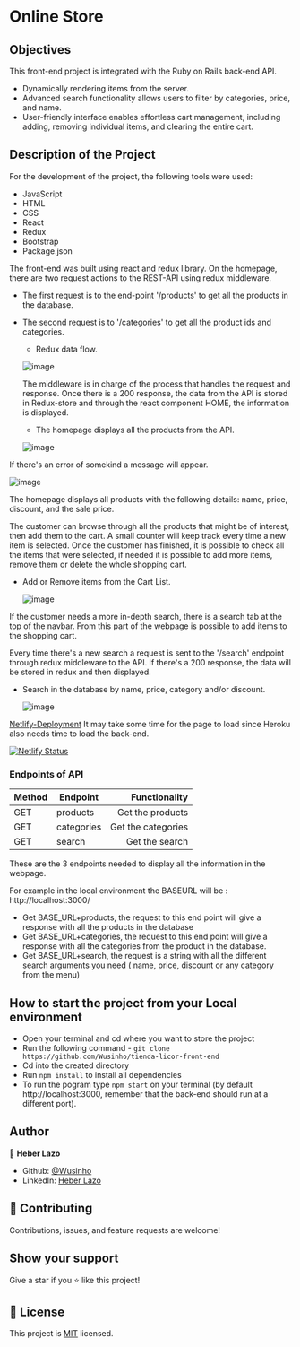 # Online Store

## Objectives

This front-end project is integrated with the Ruby on Rails back-end API.
- Dynamically rendering items from the server.
- Advanced search functionality allows users to filter by categories, price, and name.
- User-friendly interface enables effortless cart management, including adding, removing individual items, and clearing the entire cart.

## Description of the Project

For the development of the project, the following tools were used:

- JavaScript
- HTML
- CSS
- React
- Redux
- Bootstrap
- Package.json

The front-end was built using react and redux library.
On the homepage, there are two request actions to the REST-API using redux middleware.

- The first request is to the end-point '/products' to get all the products in the database.
- The second request is to '/categories' to get all the product ids and categories.

  - Redux data flow.

  ![image](./src/assets/Redux-diagram.png)

  The middleware is in charge of the process that handles the request and response. Once there is a 200 response, the data from the API is stored in Redux-store and through the react component HOME, the information is displayed.

  - The homepage displays all the products from the API.

  ![image](./src/assets/Home.png)

If there's an error of somekind a message will appear.

![image](./src/assets/Error_message.png)

The homepage displays all products with the following details: name, price, discount, and the sale price.

The customer can browse through all the products that might be of interest, then add them to the cart. A small counter will keep track every time a new item is selected. Once the customer has finished, it is possible to check all the items that were selected, if needed it is possible to add more items, remove them or delete the whole shopping cart.

- Add or Remove items from the Cart List.

  ![image](./src/assets/Cart.png)

If the customer needs a more in-depth search, there is a search tab at the top of the navbar. From this part of the webpage is possible to add items to the shopping cart.

Every time there's a new search a request is sent to the '/search' endpoint through redux middleware to the API. If there's a 200 response, the data will be stored in redux and then displayed.

- Search in the database by name, price, category and/or discount.

  ![image](./src/assets/Search.png)

[Netlify-Deployment](https://competent-mcnulty-9b9b65.netlify.app/)
It may take some time for the page to load since Heroku also needs time to load the back-end.

[![Netlify Status](https://api.netlify.com/api/v1/badges/27052ef2-c6a3-4b01-9a4d-f11438f88ff4/deploy-status)](https://app.netlify.com/sites/competent-mcnulty-9b9b65/deploys)

### **Endpoints of API**

| Method | Endpoint   |      Functionality |
| ------ | ---------- | -----------------: |
| GET    | products   |   Get the products |
| GET    | categories | Get the categories |
| GET    | search     |     Get the search |

These are the 3 endpoints needed to display all the information in the webpage.

For example in the local environment the BASEURL will be : http://localhost:3000/

- Get BASE_URL+products, the request to this end point will give a response with all the products in the database
- Get BASE_URL+categories, the request to this end point will give a response with all the categories from the product in the database.
- Get BASE_URL+search, the request is a string with all the different search arguments you need ( name, price, discount or any category from the menu)

## How to start the project from your Local environment

- Open your terminal and cd where you want to store the project
- Run the following command - `git clone https://github.com/Wusinho/tienda-licor-front-end`
- Cd into the created directory
- Run `npm install` to install all dependencies
- To run the pogram type `npm start` on your terminal (by default http://localhost:3000, remember that the back-end should run at a different port).

## Author

👤 **Heber Lazo**

- Github: [@Wusinho](https://github.com/Wusinho)
- LinkedIn: [Heber Lazo](https://www.linkedin.com/in/heber-lazo-benza-523266133/)

## 🤝 Contributing

Contributions, issues, and feature requests are welcome!

## Show your support

Give a star if you :star: like this project!

## 📝 License

This project is [MIT](LICENSE) licensed.
